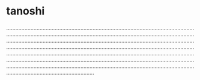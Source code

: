 # tanoshi

..............................................................................................................................................................................................................................................................................................................................................................................................................................................................................................................................................................................................................................................................................................................................................................................................................................................................................................................................................................